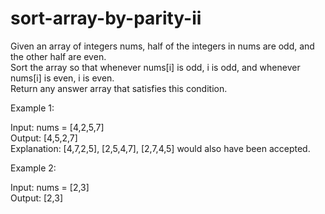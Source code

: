 # sort-array-by-parity-ii

Given an array of integers nums, half of the integers in nums are odd, and the other half are even.<br>
Sort the array so that whenever nums[i] is odd, i is odd, and whenever nums[i] is even, i is even.<br>
Return any answer array that satisfies this condition.<br>

Example 1:

Input: nums = [4,2,5,7]<br>
Output: [4,5,2,7]<br>
Explanation: [4,7,2,5], [2,5,4,7], [2,7,4,5] would also have been accepted.<br>

Example 2:

Input: nums = [2,3]<br>
Output: [2,3]<br>
